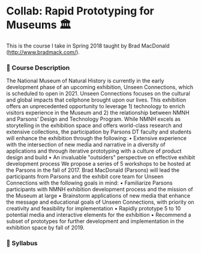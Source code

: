 # Collab: Rapid Prototyping for Museums 🏛️

This is the course I take in Spring 2018 taught by Brad MacDonald (http://www.bradmack.com/).

### 🚀 Course Description
The National Museum of Natural History is currently in the early development phase of an upcoming exhibition, Unseen Connections, which is scheduled to open in 2021. Unseen Connections focuses on the cultural and global impacts that cellphone brought upon our lives. This exhibition offers an unprecedented opportunity to leverage 1) technology to enrich visitors experience in the Museum and 2) the relationship between NMNH and Parsons' Design and Technology Program. While NMNH excels as storytelling in the exhibition space and offers world-class research and extensive collections, the participation by Parsons DT faculty and students will enhance the exhibition through the following: • Extensive experience with the intersection of new media and narrative in a diversity of applications and through iterative prototyping with a culture of product design and build • An invaluable "outsiders" perspective on effective exhibit development process We propose a series of 5 workshops to be hosted at the Parsons in the fall of 2017. Brad MacDonald (Parsons) will lead the participants from Parsons and the exhibit core team for Unseen Connections with the following goals in mind: • Familiarize Parsons participants with NMNH exhibition development process and the mission of the Museum at large • Brainstorm applications of new media that enhance the message and educational goals of Unseen Connections, with priority on creativity and feasibility for implementation • Rapidly prototype 5 to 10 potential media and interactive elements for the exhibition • Recommend a subset of prototypes for further development and implementation in the exhibition space by fall of 2019.

### 🚀 Syllabus
